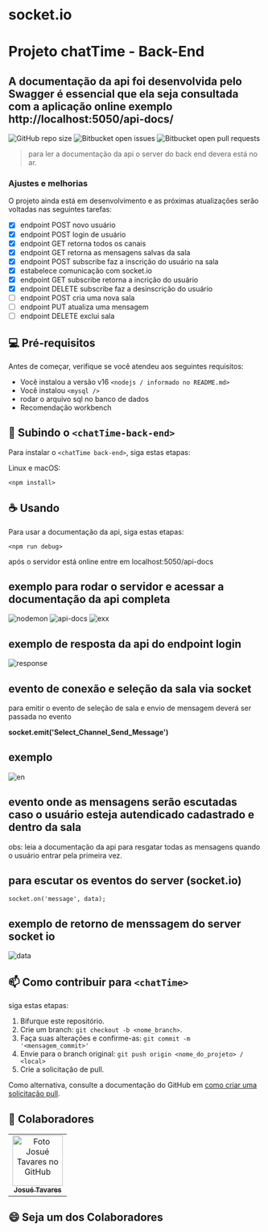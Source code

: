 # socket.io

# Projeto chatTime - Back-End
## A documentação da api foi desenvolvida pelo Swagger é essencial que ela seja consultada com a aplicação online exemplo http://localhost:5050/api-docs/

<!---Esses são exemplos. Veja https://shields.io para outras pessoas ou para personalizar este conjunto de escudos. Você pode querer incluir dependências, status do projeto e informações de licença aqui--->

![GitHub repo size](https://img.shields.io/github/repo-size/iuricode/README-template?style=for-the-badge)
![Bitbucket open issues](https://img.shields.io/bitbucket/issues/iuricode/README-template?style=for-the-badge)
![Bitbucket open pull requests](https://img.shields.io/bitbucket/pr-raw/iuricode/README-template?style=for-the-badge)

> para ler a documentação da api o server do back end devera está no ar.

### Ajustes e melhorias

O projeto ainda está em desenvolvimento e as próximas atualizações serão voltadas nas seguintes tarefas:

- [x] endpoint POST novo usuário
- [x] endpoint POST login de usuário
- [x] endpoint GET retorna todos os canais 
- [x] endpoint GET retorna as mensagens salvas da sala
- [x] endpoint POST subscribe faz a inscrição do usuário na sala
- [x] estabelece comunicação com socket.io 
- [x] endpoint GET subscribe retorna a incrição do usuário
- [x] endpoint DELETE subscribe faz a desinscrição do usuário
- [ ] endpoint POST cria uma nova sala
- [ ] endpoint PUT atualiza uma mensagem
- [ ] endpoint DELETE exclui sala

## 💻 Pré-requisitos

Antes de começar, verifique se você atendeu aos seguintes requisitos:
<!---Estes são apenas requisitos de exemplo. Adicionar, duplicar ou remover conforme necessário--->
* Você instalou a versão v16 `<nodejs / informado no README.md>`
* Você instalou `<mysql />`
* rodar o arquivo sql no banco de dados
* Recomendação workbench

## 🚀 Subindo o `<chatTime-back-end>`

Para instalar o `<chatTime back-end>`, siga estas etapas:

Linux e macOS:
```
<npm install>
```

## ☕ Usando <chatTime>

Para usar a documentação da api, siga estas etapas:

```
<npm run debug>
```

após o servidor está online entre em localhost:5050/api-docs
  

## exemplo para rodar o servidor e acessar a documentação da api completa
  
  ![nodemon](https://user-images.githubusercontent.com/69441257/156900568-fbf19b23-855a-4e47-817e-d0c15504c898.png)
  ![api-docs](https://user-images.githubusercontent.com/69441257/156900826-856bed71-9475-47c4-9762-fc9892ed1e83.png)
  ![exx](https://user-images.githubusercontent.com/69441257/156900950-85a43010-62e1-4772-bf33-f70878365a54.png)
  
## exemplo de resposta da api do endpoint login
  ![response](https://user-images.githubusercontent.com/69441257/156900993-3e0f212e-0247-40fd-8470-38dbc5a89147.png)
  
  
## evento de conexão e seleção da sala via socket
 para emitir o evento de seleção de sala e envio de mensagem deverá ser passada no evento
  
  <div>
    <b>socket.emit('Select_Channel_Send_Message')</b>  
  </div>
  
  ## exemplo
  ![en](https://user-images.githubusercontent.com/69441257/156901451-19468922-6e3a-44de-b54d-4e7e1b3e8783.png)
  
  ## evento onde as mensagens serão escutadas caso o usuário esteja autendicado cadastrado e dentro da sala
  obs: leia a documentação da api para resgatar todas as mensagens quando o usuário entrar pela primeira vez.
  
  ## para escutar os eventos do server (socket.io)
 
  

    socket.on('message', data);
  
  ## exemplo de retorno de menssagem do server socket io
  
  ![data](https://user-images.githubusercontent.com/69441257/156901672-b22896d7-c717-418c-8df6-b9140526a329.png)



## 📫 Como contribuir para `<chatTime>`
<!---Se o seu README for longo ou se você tiver algum processo ou etapas específicas que deseja que os contribuidores sigam, considere a criação de um arquivo CONTRIBUTING.md separado--->
siga estas etapas:

1. Bifurque este repositório.
2. Crie um branch: `git checkout -b <nome_branch>`.
3. Faça suas alterações e confirme-as: `git commit -m '<mensagem_commit>'`
4. Envie para o branch original: `git push origin <nome_do_projeto> / <local>`
5. Crie a solicitação de pull.

Como alternativa, consulte a documentação do GitHub em [como criar uma solicitação pull](https://help.github.com/en/github/collaborating-with-issues-and-pull-requests/creating-a-pull-request).

## 🤝 Colaboradores

<table>
  <tr>
    <td align="center">
      <a href="#">
        <img src="https://avatars.githubusercontent.com/u/69441257?v=4" width="100px;" alt="Foto Josué Tavares no GitHub"/><br>
        <sub>
          <b>Josué Tavares</b>
        </sub>
      </a>
    </td>

</table>


## 😄 Seja um dos Colaboradores<br>
